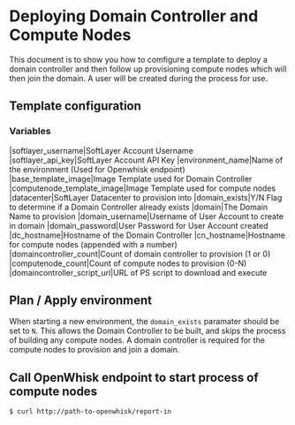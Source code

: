# Deploying Domain Controller and Compute Nodes

This document is to show you how to comfigure a template to deploy a domain controller and then follow up provisioning compute nodes which will then join the domain. A user will be created during the process for use.

## Template configuration
### Variables
|softlayer_username|SoftLayer Account Username
|softlayer_api_key|SoftLayer Account API Key
|environment_name|Name of the environment (Used for Openwhisk endpoint)
|base_template_image|Image Template used for Domain Controller
|computenode_template_image|Image Template used for compute nodes
|datacenter|SoftLayer Datacenter to provision into
|domain_exists|Y/N Flag to determine if a Domain Controller already exists
|domain|The Domain Name to provision
|domain_username|Username of User Account to create in domain
|domain_password|User Password for User Account created
|dc_hostname|Hostname of the Domain Controller
|cn_hostname|Hostname for compute nodes (appended with a number)
|domaincontroller_count|Count of domain controller to provision (1 or 0)
|computenode_count|Count of compute nodes to provision (0-N)
|domaincontroller_script_url|URL of PS script to download and execute 

## Plan / Apply environment
When starting a new environment, the `domain_exists` paramater should be set to `N`. This allows the Domain Controller to be built, and skips the process of building any compute nodes. A domain controller is required for the compute nodes to provision and join a domain. 


## Call OpenWhisk endpoint to start process of compute nodes
```shell
$ curl http://path-to-openwhisk/report-in
```

